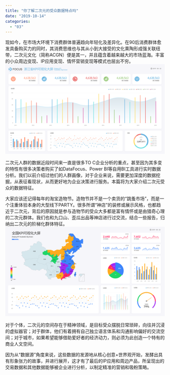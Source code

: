 ```yaml
---
title: "你了解二次元的受众数据特点吗"
date: "2019-10-14"
categories: 
  - "03"
---
```


现如今，在市场大环境下消费群体普遍趋向年轻化及差异化。在90后消费群体愈发具备购买力的同时，其消费思维也与其从小到大接受的文化熏陶形成强关联纽带，二次元文化（简称ACGN）便是其一，并且蕴含着越来越大的市场蓝海。丰富的小众周边变现、IP应用变现、情怀营销变现等模式也层出不穷。![](images/图表优化-02-1.png)

二次元人群的数据近段时间来一直是很多TO C企业分析的重点，甚至因为其多变的特性有很多决策者购买了如DataFocus、Power BI等自用BI工具进行实时数据分析。我们以前介绍过他们的人群画像，对于企业来说，需要更加深度的数据挖掘，从表征看现状，从而更好地为企业决策进行服务。本篇将为大家介绍二次元受众的数据特征。

大家应该还记得每年的淘宝造物节。造物节并不是一个卖货的“跳蚤市场”，而是一个注重体验本身的大型线下PARTY。很多所谓“神店”的装修或展示风格，也都趋近于二次元，背后的原因就是参与造物节的受众大多都是富有情怀或是由猎奇心理的二次元群体。我们也和九口山、歪瓜出品等神店进行过交流，结合一些报告，归纳出二次元的阶梯化群体特征。![](images/图表优化-06.png)

对于个体，二次元的空间存在于精神领域，是目标受众摆脱日常琐碎，向往并沉浸的虚拟器官；对于群体，他们有着拥有自己独立语言体系和沟通影响偏好的交流空间；对于城市，如果希望能够借助爱好者的经济动力，则必须为此创造一个特有的商业人文空间。

因为从“数据源”角度来说，这些数据的发源地从核心创意+世界观开始，发酵出具有形象张力的故事，并进行展开，这才有了最后的IP应用和周边产品，所呈现出的交易数据和其他数据能够被企业进行分析，以制定精准的营销和吸粉策略。
